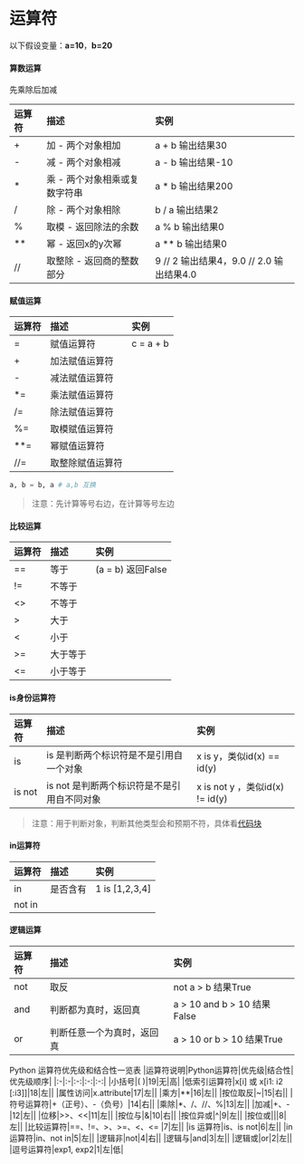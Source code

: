 # 运算符

以下假设变量：**a=10**，**b=20**


#### 算数运算

先乘除后加减

|运算符|描述|实例|
|:-|:-|:-|
|\+|加 - 两个对象相加|a \+ b 输出结果30|
|\-|减 - 两个对象相减|a \- b 输出结果\-10|
|\*|乘 - 两个对象相乘或复数字符串|a \* b 输出结果200|
|/|除 - 两个对象相除|b / a 输出结果2|
|%|取模 - 返回除法的余数|a % b 输出结果0|
|\*\*|幂 - 返回x的y次幂|a \*\* b 输出结果0|
|//|取整除 - 返回商的整数部分|9 // 2 输出结果4，9.0 // 2.0 输出结果4.0|


#### 赋值运算

|运算符|描述|实例|
|:-|:-|:-|
|=|赋值运算符|c = a \+ b|
|\+|加法赋值运算符||
|\-|减法赋值运算符||
|\*=|乘法赋值运算符||
|/=|除法赋值运算符||
|%=|取模赋值运算符||||
|\*\*=|幂赋值运算符||
|//=|取整除赋值运算符||

```python
a, b = b, a # a,b 互换
```

>   注意：先计算等号右边，在计算等号左边


#### 比较运算

|运算符|描述|实例|
|:-|:-|:-|
|==|等于|(a = b) 返回False|
|!=|不等于||
|\<\>|不等于||
|>|大于||
|<|小于||
|>=|大于等于||
|<=|小于等于||


#### is身份运算符

|运算符|描述|实例|
|:-|:-|:--|
|is|is 是判断两个标识符是不是引用自一个对象|x is y，类似id(x) == id(y)|
|is not|is not 是判断两个标识符是不是引用自不同对象|x is not y ，类似id(x) != id(y)|

>   注意：用于判断对象，判断其他类型会和预期不符，具体看[代码块](./2.变量.md)

#### in运算符

|运算符|描述|实例|
|:-|:-|:--|
|in| 是否含有 |1 is [1,2,3,4]|
|not in|||


#### 逻辑运算

|运算符|描述|实例|
|:-|:-|:--|
|not|取反|not a > b 结果True|
|and|判断都为真时，返回真|a > 10 and b > 10 结果False|
|or|判断任意一个为真时，返回真|a > 10 or b > 10 结果True|

Python 运算符优先级和结合性一览表
|运算符说明|Python运算符|优先级|结合性|优先级顺序|
|:-|:-|:-:|:-:|:-:|
|小括号|( )|19|无|高|
|低索引运算符|x[i] 或 x[i1: i2 [:i3]]|18|左||
|属性访问|x.attribute|17|左||
|乘方|\*\*|16|左||
|按位取反|~|15|右||
|符号运算符|+（正号）、-（负号）|14|右||
|乘除|\*、/、//、%|13|左||
|加减|+、-|12|左||
|位移|>>、<<|11|左||
|按位与|&|10|右||
|按位异或|^|9|左||
|按位或|\||8|左||
|比较运算符|==、!=、>、>=、<、<= |7|左||
|is 运算符|is、is not|6|左||
|in 运算符|in、not in|5|左||
|逻辑非|not|4|右||
|逻辑与|and|3|左||
|逻辑或|or|2|左||
|逗号运算符|exp1, exp2|1|左|低|